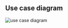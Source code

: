 ## Use case diagram
![use case diagram](https://user-images.githubusercontent.com/96877973/211190156-8bab7b0d-3499-41ed-be0b-e7046fd9e3c3.PNG)
